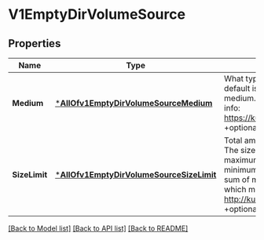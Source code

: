 # V1EmptyDirVolumeSource

## Properties
Name | Type | Description | Notes
------------ | ------------- | ------------- | -------------
**Medium** | [***AllOfv1EmptyDirVolumeSourceMedium**](AllOfv1EmptyDirVolumeSourceMedium.md) | What type of storage medium should back this directory. The default is \&quot;\&quot; which means to use the node&#x27;s default medium. Must be an empty string (default) or Memory. More info: https://kubernetes.io/docs/concepts/storage/volumes#emptydir +optional | [optional] [default to null]
**SizeLimit** | [***AllOfv1EmptyDirVolumeSourceSizeLimit**](AllOfv1EmptyDirVolumeSourceSizeLimit.md) | Total amount of local storage required for this EmptyDir volume. The size limit is also applicable for memory medium. The maximum usage on memory medium EmptyDir would be the minimum value between the SizeLimit specified here and the sum of memory limits of all containers in a pod. The default is nil which means that the limit is undefined. More info: http://kubernetes.io/docs/user-guide/volumes#emptydir +optional | [optional] [default to null]

[[Back to Model list]](../README.md#documentation-for-models) [[Back to API list]](../README.md#documentation-for-api-endpoints) [[Back to README]](../README.md)

